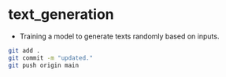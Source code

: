 # text_generation
- Training a model to generate texts randomly based on inputs.

```bash
git add .
git commit -m "updated."
git push origin main
```